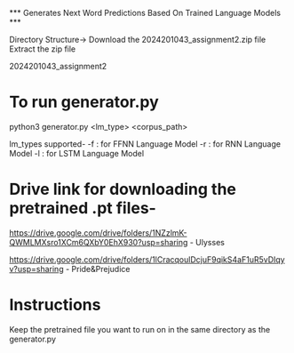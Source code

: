 *** Generates Next Word Predictions Based On Trained Language Models *** 

Directory Structure-> Download the 2024201043_assignment2.zip file
Extract the zip file

2024201043_assignment2


# To run generator.py
python3 generator.py <lm_type> <corpus_path> <k>

lm_types supported-
-f : for FFNN Language Model
-r : for RNN Language Model
-l : for LSTM Language Model

# Drive link for downloading the pretrained .pt files-
https://drive.google.com/drive/folders/1NZzlmK-QWMLMXsro1XCm6QXbY0EhX930?usp=sharing - Ulysses

https://drive.google.com/drive/folders/1lCracqoulDcjuF9qikS4aF1uR5vDIqyv?usp=sharing - Pride&Prejudice

# Instructions
Keep the pretrained file you want to run on in the same directory as the generator.py